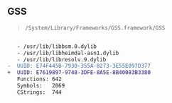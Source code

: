 ## GSS

> `/System/Library/Frameworks/GSS.framework/GSS`

```diff

   - /usr/lib/libbsm.0.dylib
   - /usr/lib/libheimdal-asn1.dylib
   - /usr/lib/libresolv.9.dylib
-  UUID: E74F445B-7930-355A-8273-3E55E097D377
+  UUID: E7619897-9748-3DFE-8A5E-8B40083B3380
   Functions: 642
   Symbols:   2069
   CStrings:  744

```
